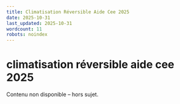 ```yaml
---
title: Climatisation Réversible Aide Cee 2025
date: 2025-10-31
last_updated: 2025-10-31
wordcount: 11
robots: noindex
---
```


# climatisation réversible aide cee 2025

Contenu non disponible – hors sujet.